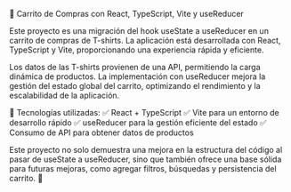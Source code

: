 🛒 Carrito de Compras con React, TypeScript, Vite y useReducer



Este proyecto es una migración del hook useState a useReducer en un carrito de compras de T-shirts. La aplicación está desarrollada con React, TypeScript y Vite, proporcionando una experiencia rápida y eficiente.

Los datos de las T-shirts provienen de una API, permitiendo la carga dinámica de productos. La implementación con useReducer mejora la gestión del estado global del carrito, optimizando el rendimiento y la escalabilidad de la aplicación.

🔹 Tecnologías utilizadas:
✅ React + TypeScript
✅ Vite para un entorno de desarrollo rápido
✅ useReducer para la gestión eficiente del estado
✅ Consumo de API para obtener datos de productos

Este proyecto no solo demuestra una mejora en la estructura del código al pasar de useState a useReducer, sino que también ofrece una base sólida para futuras mejoras, como agregar filtros, búsquedas y persistencia del carrito. 🚀
